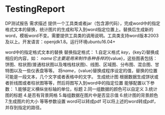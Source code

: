 # TestingReport
DP测试报告
需求描述
提供一个工具类或者jar（包含源代码），完成word中的指定格式文本的替换，统计图片的生成和写入到word指定位置上。替换后生成新的word，模板word不变。需要提供工具类的调用说明。工具类支持word版本2003及以上。开发语言：openjdk1.8。运行环境ubuntu16.04+

word中的指定格式文本的替换
替换指定格式：
1.自定义格式
${key}，${key2}替换成相应的内容，如：
${name}它主要是用来制作各种各样的${value}，这些图表包括：饼图、柱状图(普通柱状图以及堆栈柱状图)、线图、区域图、分布图、混合图、甘特图以及一些仪表盘等等。
将${name}，${value}替换成程序设定的值，替换的位置可能是一段文本，几个文字或者表格中的文字。
生成统计图
根据数据生成饼状或者折线图或者柱状图等等，然后将图写入到word中的指定位置
能够配置以下参数：
1.能够定义横纵坐标轴的单位，标题
2.同一组数据的颜色可以自定义
3.统计图的标题
4.是否有背景网格
5.每组数据在图片中是否显示值
6.统计图的背景颜色
7.生成图片的大小
等等参数设置
word可以转成pdf
可以将上述的word转成pdf，并存到指定的路径。
